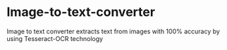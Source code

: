# Image-to-text-converter
Image to text converter extracts text from images with 100% accuracy by using Tesseract-OCR technology
